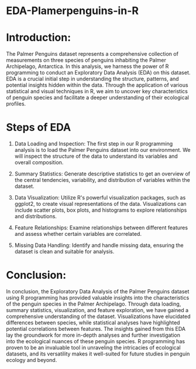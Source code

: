# EDA-Plamerpenguins-in-R
# Introduction:
The Palmer Penguins dataset represents a comprehensive collection of measurements on three species of penguins inhabiting the Palmer Archipelago, Antarctica. In this analysis, we harness the power of R programming to conduct an Exploratory Data Analysis (EDA) on this dataset. EDA is a crucial initial step in understanding the structure, patterns, and potential insights hidden within the data. Through the application of various statistical and visual techniques in R, we aim to uncover key characteristics of penguin species and facilitate a deeper understanding of their ecological profiles.


# Steps of EDA

1. Data Loading and Inspection:
The first step in our R programming analysis is to load the Palmer Penguins dataset into our environment. We will inspect the structure of the data to understand its variables and overall composition.

2. Summary Statistics:
Generate descriptive statistics to get an overview of the central tendencies, variability, and distribution of variables within the dataset.

3. Data Visualization:
Utilize R's powerful visualization packages, such as ggplot2, to create visual representations of the data. Visualizations can include scatter plots, box plots, and histograms to explore relationships and distributions.

4. Feature Relationships:
Examine relationships between different features and assess whether certain variables are correlated.

5. Missing Data Handling:
Identify and handle missing data, ensuring the dataset is clean and suitable for analysis.


# Conclusion:
In conclusion, the Exploratory Data Analysis of the Palmer Penguins dataset using R programming has provided valuable insights into the characteristics of the penguin species in the Palmer Archipelago. Through data loading, summary statistics, visualization, and feature exploration, we have gained a comprehensive understanding of the dataset. Visualizations have elucidated differences between species, while statistical analyses have highlighted potential correlations between features. The insights gained from this EDA lay the groundwork for more in-depth analyses and further investigation into the ecological nuances of these penguin species. R programming has proven to be an invaluable tool in unraveling the intricacies of ecological datasets, and its versatility makes it well-suited for future studies in penguin ecology and beyond.

